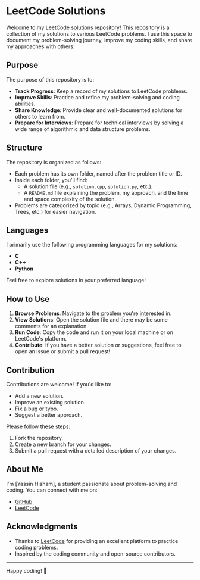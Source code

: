 # LeetCode Solutions

Welcome to my LeetCode solutions repository! This repository is a collection of my solutions to various LeetCode problems. I use this space to document my problem-solving journey, improve my coding skills, and share my approaches with others.

## Purpose

The purpose of this repository is to:
- **Track Progress**: Keep a record of my solutions to LeetCode problems.
- **Improve Skills**: Practice and refine my problem-solving and coding abilities.
- **Share Knowledge**: Provide clear and well-documented solutions for others to learn from.
- **Prepare for Interviews**: Prepare for technical interviews by solving a wide range of algorithmic and data structure problems.

## Structure

The repository is organized as follows:
- Each problem has its own folder, named after the problem title or ID.
- Inside each folder, you'll find:
  - A solution file (e.g., `solution.cpp`, `solution.py`, etc.).
  - A `README.md` file explaining the problem, my approach, and the time and space complexity of the solution.
- Problems are categorized by topic (e.g., Arrays, Dynamic Programming, Trees, etc.) for easier navigation.

## Languages

I primarily use the following programming languages for my solutions:
- **C**
- **C++**
- **Python**

Feel free to explore solutions in your preferred language!

## How to Use

1. **Browse Problems**: Navigate to the problem you're interested in.
2. **View Solutions**: Open the solution file and there may be some comments for an explanation.
3. **Run Code**: Copy the code and run it on your local machine or on LeetCode's platform.
4. **Contribute**: If you have a better solution or suggestions, feel free to open an issue or submit a pull request!

## Contribution

Contributions are welcome! If you'd like to:
- Add a new solution.
- Improve an existing solution.
- Fix a bug or typo.
- Suggest a better approach.

Please follow these steps:
1. Fork the repository.
2. Create a new branch for your changes.
3. Submit a pull request with a detailed description of your changes.

## About Me

I'm [Yassin Hisham], a student passionate about problem-solving and coding. You can connect with me on:
- [GitHub](https://github.com/Yassinhy)
- [LeetCode](https://leetcode.com/YassinHHyehia/)

## Acknowledgments

- Thanks to [LeetCode](https://leetcode.com/) for providing an excellent platform to practice coding problems.
- Inspired by the coding community and open-source contributors.

---

Happy coding! 🚀
